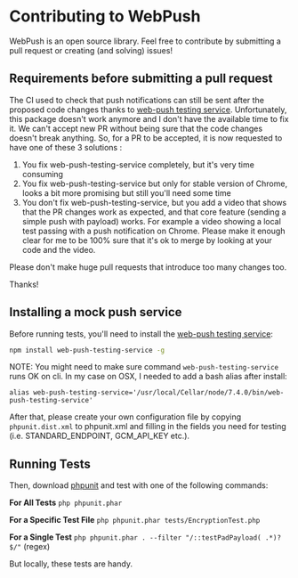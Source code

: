 # Contributing to WebPush
WebPush is an open source library.
Feel free to contribute by submitting a pull request or creating (and solving) issues!

## Requirements before submitting a pull request

The CI used to check that push notifications can still be sent after the proposed code changes thanks to [web-push testing service](https://www.npmjs.com/package/web-push-testing-service). Unfortunately, this package doesn't work anymore and I don't have the available time to fix it. We can't accept new PR without being sure that the code changes doesn't break anything. So, for a PR to be accepted, it is now requested to have one of these 3 solutions :

1. You fix web-push-testing-service completely, but it's very time consuming
2. You fix web-push-testing-service but only for stable version of Chrome, looks a bit more promising but still you'll need some time
3. You don't fix web-push-testing-service, but you add a video that shows that the PR changes work as expected, and that core feature (sending a simple push with payload) works. For example a video showing a local test passing with a push notification on Chrome. Please make it enough clear for me to be 100% sure that it's ok to merge by looking at your code and the video.

Please don't make huge pull requests that introduce too many changes too.

Thanks!

## Installing a mock push service

Before running tests, you'll need to install the [web-push testing service](https://www.npmjs.com/package/web-push-testing-service):

```bash
npm install web-push-testing-service -g
```

NOTE: You might need to make sure command `web-push-testing-service` runs OK on cli. In my case on OSX, I needed to add a bash alias after install:

```~/.bash_profile
alias web-push-testing-service='/usr/local/Cellar/node/7.4.0/bin/web-push-testing-service'
```

After that, please create your own configuration file by copying
`phpunit.dist.xml` to phpunit.xml and filling in the fields you need for
testing (i.e. STANDARD_ENDPOINT, GCM_API_KEY etc.).

## Running Tests

Then, download [phpunit](https://phpunit.de/) and test with one of the following commands:

**For All Tests**
    `php phpunit.phar`

**For a Specific Test File**
    `php phpunit.phar tests/EncryptionTest.php`

**For a Single Test**
    `php phpunit.phar . --filter "/::testPadPayload( .*)?$/"` (regex)

But locally, these tests are handy.
